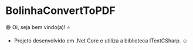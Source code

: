 # BolinhaConvertToPDF
:smile: Oi, seja bem vindo(a)! :star:
+ Projeto desenvolvido em .Net Core e utiliza a biblioteca ITextCSharp. :relaxed:
